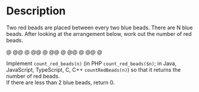 # Description

Two red beads are placed between every two blue beads. There are N blue beads. After looking at the arrangement below, work out the number of red beads.

@ @@ @ @@ @ @@ @ @@ @ @@ @

Implement `count_red_beads(n)` (in PHP `count_red_beads($n)`; in Java, JavaScript, TypeScript, C, C++ `countRedBeads(n)`) so that it returns the number of red beads.  
If there are less than 2 blue beads, return 0.
